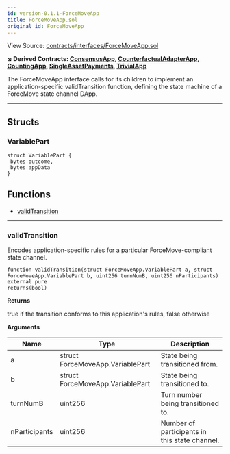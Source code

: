 ```yaml
---
id: version-0.1.1-ForceMoveApp
title: ForceMoveApp.sol
original_id: ForceMoveApp
---
```


View Source: [contracts/interfaces/ForceMoveApp.sol](https://github.com/statechannels/monorepo/tree/master/packages/nitro-protocol/contracts/interfaces/ForceMoveApp.sol)

**↘ Derived Contracts: [ConsensusApp](ConsensusApp.md), [CounterfactualAdapterApp](CounterfactualAdapterApp.md), [CountingApp](CountingApp.md), [SingleAssetPayments](SingleAssetPayments.md), [TrivialApp](TrivialApp.md)**

The ForceMoveApp interface calls for its children to implement an application-specific validTransition function, defining the state machine of a ForceMove state channel DApp.

---

## Structs
### VariablePart

```solidity
struct VariablePart {
 bytes outcome,
 bytes appData
}
```

## Functions

- [validTransition](#validtransition)

---

### validTransition

Encodes application-specific rules for a particular ForceMove-compliant state channel.

```solidity
function validTransition(struct ForceMoveApp.VariablePart a, struct ForceMoveApp.VariablePart b, uint256 turnNumB, uint256 nParticipants) external pure
returns(bool)
```

**Returns**

true if the transition conforms to this application's rules, false otherwise

**Arguments**

| Name        | Type           | Description  |
| ------------- |------------- | -----|
| a | struct ForceMoveApp.VariablePart | State being transitioned from. | 
| b | struct ForceMoveApp.VariablePart | State being transitioned to. | 
| turnNumB | uint256 | Turn number being transitioned to. | 
| nParticipants | uint256 | Number of participants in this state channel. | 

